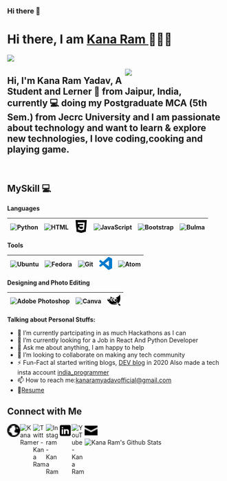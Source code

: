 ### Hi there 👋

<!--
**imkanaram/imkanaram** is a ✨ _special_ ✨ repository because its `README.md` (this file) appears on your GitHub profile.

Here are some ideas to get you started:

- 🔭 I’m currently working on ...
- 🌱 I’m currently learning ...
- 👯 I’m looking to collaborate on ...
- 🤔 I’m looking for help with ...
- 💬 Ask me about ...
- 📫 How to reach me: ...
- 😄 Pronouns: ...
- ⚡ Fun fact: ...
-->
<h1>Hi there, I am <a href="https://iamkanaramyadav.github.io" target="_blank">Kana Ram </a> 🙋🏽‍♂️</h1> 

![](https://visitor-badge.glitch.me/badge?page_id=imkanaram) 

<img align='right' src="https://media.giphy.com/media/M9gbBd9nbDrOTu1Mqx/giphy.gif" width="230">

**Hi, I'm Kana Ram Yadav, A Student and Lerner 🚀 from Jaipur, India, currently 💻 doing my Postgraduate MCA (5th Sem.) from Jecrc University and I am passionate about technology and want to learn & explore new technologies, I love coding,cooking and playing game.**
---
<br>

## MySkill 💻

 **Languages**
 
 <img alt="Python" width="30px" src="https://raw.githubusercontent.com/simple-icons/simple-icons/develop/icons/python.svg"/>|<img alt="HTML" width="30px" src="https://raw.githubusercontent.com/simple-icons/simple-icons/develop/icons/html5.svg"/>|<img alt="CSS" width="30px" src="https://raw.githubusercontent.com/simple-icons/simple-icons/develop/icons/css3.svg"/>|<img alt="JavaScript" width="30px" src="https://raw.githubusercontent.com/simple-icons/simple-icons/develop/icons/javascript.svg"/>|<img alt="Bootstrap" width="30px" src="https://raw.githubusercontent.com/simple-icons/simple-icons/develop/icons/bootstrap.svg"/>|<img alt="Bulma" width="30px" src="https://raw.githubusercontent.com/simple-icons/simple-icons/develop/icons/django.svg"/>
 |--|--|--|--|--|--|
 
 **Tools**
 
 <img alt="Ubuntu" width="30px" src="https://raw.githubusercontent.com/simple-icons/simple-icons/develop/icons/ubuntu.svg"/>|<img alt="Fedora" width="30px" src="https://raw.githubusercontent.com/simple-icons/simple-icons/develop/icons/linux.svg"/>|<img alt="Git" width="30px" src="https://raw.githubusercontent.com/simple-icons/simple-icons/develop/icons/git.svg"/>|<img alt="VSCode" width="30px" src="https://raw.githubusercontent.com/simple-icons/simple-icons/develop/icons/visualstudiocode.svg"/>|<img alt="Atom" width="30px" src="https://raw.githubusercontent.com/simple-icons/simple-icons/develop/icons/atom.svg"/>
 |--|--|--|--|--|
 
 **Designing and Photo Editing**
 
<img alt="Adobe Photoshop" width="30px" src="https://raw.githubusercontent.com/simple-icons/simple-icons/develop/icons/adobephotoshop.svg"/>|<img alt="Canva" width="30px" src="https://raw.githubusercontent.com/simple-icons/simple-icons/develop/icons/canva.svg"/>|<img alt="Gimp" width="30px" src="https://raw.githubusercontent.com/simple-icons/simple-icons/develop/icons/gimp.svg"/>
 |--|--|--|



**Talking about Personal Stuffs:**

- 💼 I’m currently partcipating in as much Hackathons as I can 
- 🌱 I’m currently looking for a Job in React And Python Developer
- 💬 Ask me about anything, I am happy to help
- 👯 I’m looking to collaborate on making any tech community
- ⚡️ Fun-Fact  aI started writing blogs, [DEV blog](https://dev.to/iamkanaramyadav) in 2020 Also made a tech insta account [india_programmer](https://www.instagram.com/india_programmer/)
- 📫 How to reach me:kanaramyadavofficial@gmail.com
- 📝[Resume](https://www.linkedin.com/in/iamkanaramyadav/)


## **Connect with Me**
[<img align="left" alt="Kana Ram" width="30px" src="https://raw.githubusercontent.com/iconic/open-iconic/master/svg/globe.svg" />](https://iamkanaramyadav.github.io)[<img align="left" alt="Kana Ram" width="30px" src="https://github.com/simple-icons/simple-icons/raw/develop/icons//facebook.svg" />](https://facebook.com/iamkanaramyadav)  [<img align="left" alt="Twitter - Kana Ram" width="30px" src="https://github.com/simple-icons/simple-icons/raw/develop/icons/twitter.svg" />](https://twitter.com/iamkanaramyadav) [<img align="left" alt="Instagram - Kana Ram" width="30px" src="https://github.com/simple-icons/simple-icons/raw/develop/icons/instagram.svg" />](https://www.instagram.com/iamkanaramyadav) [<img align="left" alt="LinkedIn - Kana Ram" width="30px" src="https://github.com/simple-icons/simple-icons/raw/develop/icons/linkedin.svg" />](https://www.linkedin.com/in/iamkanaramyadav) [<img align="left" alt="YouTube -Kana Ram" width="30px" src="https://github.com/simple-icons/simple-icons/raw/develop/icons/youtube.svg" />](https://www.youtube.com/c/vrktechnical) [<img align="left" alt="Email -Kana Ram" width="30px" src="https://raw.githubusercontent.com/iconic/open-iconic/master/svg/envelope-closed.svg" />](mailto:kanaramyadavofficial@gmail.com)

<br/>
<br/>

<img align="left" alt="Kana Ram's Github Stats" src="https://github-readme-stats.vercel.app/api?username=iamkanaramyadav&show_icons=true&hide_border=true&theme=radical" />


